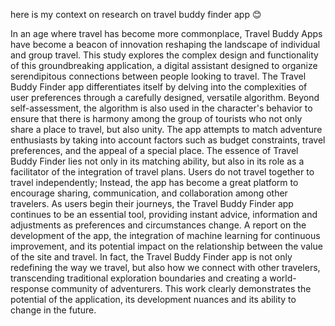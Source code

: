 here is my context on research on travel buddy finder app 😊

In an age where travel has become more commonplace, Travel Buddy Apps have become a beacon of innovation reshaping the landscape of individual and group travel. This study explores the complex design and functionality of this groundbreaking application, a digital assistant designed to organize serendipitous connections between people looking to travel. The Travel Buddy Finder app differentiates itself by delving into the complexities of user preferences through a carefully designed, versatile algorithm. Beyond self-assessment, the algorithm is also used in the character's behavior to ensure that there is harmony among the group of tourists who not only share a place to travel, but also unity. The app attempts to match adventure enthusiasts by taking into account factors such as budget constraints, travel preferences, and the appeal of a special place. The essence of Travel Buddy Finder lies not only in its matching ability, but also in its role as a facilitator of the integration of travel plans. Users do not travel together to travel independently; Instead, the app has become a great platform to encourage sharing, communication, and collaboration among other travelers. As users begin their journeys, the Travel Buddy Finder app continues to be an essential tool, providing instant advice, information and adjustments as preferences and circumstances change. A report on the development of the app, the integration of machine learning for continuous improvement, and its potential impact on the relationship between the value of the site and travel. In fact, the Travel Buddy Finder app is not only redefining the way we travel, but also how we connect with other travelers, transcending traditional exploration boundaries and creating a world-response community of adventurers. This work clearly demonstrates the potential of the application, its development nuances and its ability to change in the future.
